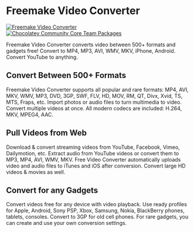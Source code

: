 # Freemake Video Converter
[![Freemake Video Converter](https://img.shields.io/badge/chocolatey-freemake--video--converter-brightgreen.svg)](https://chocolatey.org/packages/freemake-video-converter/)
[![Chocolatey Community Core Team Packages](https://img.shields.io/badge/moved--to-chocolatey--community--core--team--packages-brightgreen.svg)](https://github.com/chocolatey/chocolatey-coreteampackages/tree/master/manual/freemake-video-converter)

Freemake Video Converter converts video between 500+ formats and gadgets free! Convert to MP4, MP3, AVI, WMV, MKV, iPhone, Android. Convert YouTube to anything.

## Convert Between 500+ Formats
Freemake Video Converter supports all popular and rare formats: MP4, AVI, MKV, WMV, MP3, DVD, 3GP, SWF, FLV, HD, MOV, RM, QT, Divx, Xvid, TS, MTS, Fraps, etc. Import photos or audio files to turn multimedia to video. Convert multiple videos at once. All modern codecs are included: H.264, MKV, MPEG4, AAC.

## Pull Videos from Web
Download &amp; convert streaming videos from YouTube, Facebook, Vimeo, Dailymotion, etc. Extract audio from YouTube videos or convert them to MP3, MP4, AVI, WMV, MKV. Free Video Converter automatically uploads video and audio files to iTunes and iOS after conversion. Convert large HD videos &amp; movies as well.

## Convert for any Gadgets
Convert videos free for any device with video playback. Use ready profiles for Apple, Android, Sony PSP, Xbox, Samsung, Nokia, BlackBerry phones, tablets, consoles. Convert to 3GP for old cell phones. For rare gadgets, you can create and use your own conversion settings.</description>
